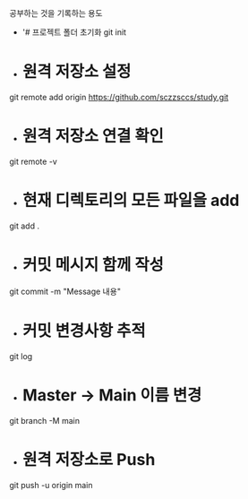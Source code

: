 공부하는 것을 기록하는 용도

- '# 프로젝트 폴더 초기화
git init

- # 원격 저장소 설정
git remote add origin https://github.com/sczzsccs/study.git

- # 원격 저장소 연결 확인
git remote -v

- # 현재 디렉토리의 모든 파일을 add
git add .

- # 커밋 메시지 함께 작성
git commit -m "Message 내용" 

- # 커밋 변경사항 추적
git log

- # Master -> Main 이름 변경
git branch -M main 

- # 원격 저장소로 Push
git push -u origin main
